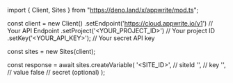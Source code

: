 import { Client, Sites } from "https://deno.land/x/appwrite/mod.ts";

const client = new Client()
    .setEndpoint('https://cloud.appwrite.io/v1') // Your API Endpoint
    .setProject('<YOUR_PROJECT_ID>') // Your project ID
    .setKey('<YOUR_API_KEY>'); // Your secret API key

const sites = new Sites(client);

const response = await sites.createVariable(
    '<SITE_ID>', // siteId
    '<KEY>', // key
    '<VALUE>', // value
    false // secret (optional)
);
